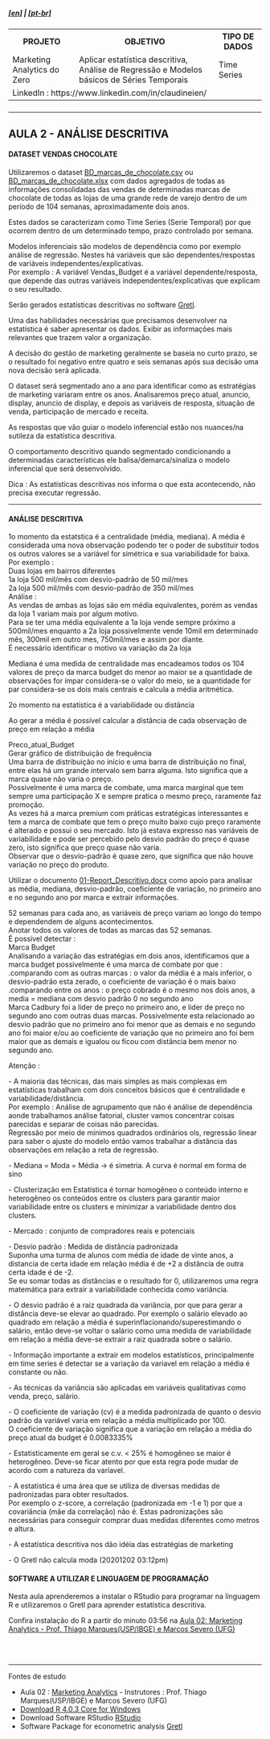 <h5><a href="blank_">[en]</a> | <a href="blank_">[pt-br]</a>
</h5>
<h5>
<div>
  <table>
    <tr>
      <th>PROJETO</th>
      <th>OBJETIVO</th>
      <th>TIPO DE DADOS</th>
    </tr>
    <tr>
      <td>Marketing Analytics do Zero</td>
      <td>Aplicar estatística descritiva, Análise de Regressão e Modelos básicos de Séries Temporais</td>
      <td>Time Series</td>
    </tr>
    <tr>
        <td colspan="4">LinkedIn : https://www.linkedin.com/in/claudineien/</td>
    </tr>
  </table>
</div>
</h5>
<hr>
<h2>AULA 2 - ANÁLISE DESCRITIVA</h2>
<h4>DATASET VENDAS CHOCOLATE</h4>
<p>Utilizaremos o dataset <a href="https://github.com/claudineien/marketing-analytics-gretl-r/tree/main/2-dataset">BD_marcas_de_chocolate.csv</a> ou <a href="https://github.com/claudineien/marketing-analytics-gretl-r/tree/main/2-dataset">BD_marcas_de_chocolate.xlsx</a> com dados agregados de todas as informações consolidadas das vendas de determinadas marcas de chocolate de todas as lojas de uma grande rede de varejo dentro de um período de 104 semanas, aproximadamente dois anos.</p>

<p>Estes dados se caracterizam como Time Series (Serie Temporal) por que ocorrem dentro de um determinado tempo, prazo controlado por semana.</p>

<p>Modelos inferenciais são modelos de dependência como por exemplo análise de regressão. Nestes há variáveis que são dependentes/respostas de variáveis independentes/explicativas.<br>
Por exemplo : A variável Vendas_Budget é a variável dependente/resposta, que depende das outras variáveis independentes/explicativas que explicam o seu resultado.</p>

<p>Serão gerados estatísticas descritivas no software <a href="http://gretl.sourceforge.net/pt.html">Gretl</a>.</p>

<p>Uma das habilidades necessárias que precisamos desenvolver na estatística é saber apresentar os dados. Exibir as informações mais relevantes que trazem valor a organização.</p>

<p>A decisão do gestão de marketing geralmente se baseia no curto prazo, se o resultado foi negativo entre quatro e seis semanas após sua decisão uma nova decisão será aplicada.</p>

<p>O dataset será segmentado ano a ano para identificar como as estratégias de marketing variaram entre os anos. Analisaremos preço atual, anuncio, display, anuncio de display, e depois as variáveis de resposta, situação de venda, participação de mercado e receita.</p>

<p>As respostas que vão guiar o modelo inferencial estão nos nuances/na sutileza da estatística descritiva.</p>

<p>O comportamento descritivo quando segmentado condicionando a determinadas características ele balisa/demarca/sinaliza o modelo inferencial que será desenvolvido.</p>

<p>Dica : As estatísticas descritivas nos informa o que esta acontecendo, não precisa executar regressão.</p>

<hr>
<h4>ANÁLISE DESCRITIVA</h4>
<p>1o momento da estatstica é a centralidade (média, mediana). A média é considerada uma nova observação podendo ter o poder de substituir todos os outros valores se a variável for simétrica e sua variabilidade for baixa.<br>
Por exemplo :<br>
Duas lojas em bairros diferentes <br>
1a loja 500 mil/mês com desvio-padrão de 50 mil/mes<br>
2a loja 500 mil/mês com desvio-padrão de 350 mil/mes<br>
Análise :<br>
As vendas de ambas as lojas são em média equivalentes, porém as vendas da loja 1 variam mais por algum motivo.<br>
Para se ter uma média equivalente a 1a loja vende sempre próximo a 500mil/mes enquanto a 2a loja possivelmente vende 10mil em determinado mês, 300mil em outro mes, 750mil/mes e assim por diante.<br>
É necessário identificar o motivo va variação da 2a loja<br>
</p>

<p>Mediana é uma medida de centralidade mas encadeamos todos os 104 valores de preço da marca budget do menor ao maior se a quantidade de observações for ímpar considera-se o valor do meio, se a quantidade for par considera-se os dois mais centrais e calcula a média aritmética.</p>

<p>2o momento na estatística é a variabilidade ou distância</p>
<p>Ao gerar a média é possível calcular a distância de cada observação de preço em relação a média</p>

<p>Preco_atual_Budget<br>
Gerar gráfico de distribuição de frequência<br>
Uma barra de distribuição no início e uma barra de distribuição no final, entre elas há um grande intervalo sem barra alguma. Isto significa que a marca quase não varia o preço.<br>
Possivelmente é uma marca de combate, uma marca marginal que tem sempre uma participação X e sempre pratica o mesmo preço, raramente faz promoção.<br>
As vezes há a marca premium com práticas estratégicas interessantes e tem a marca de combate que tem o preço muito baixo cujo preço raramente é alterado e possui o seu mercado. Isto já estava expresso nas variáveis de variabilidade e pode ser percebido pelo desvio padrão do preço é quase zero, isto significa que preço quase não varia.<br>
Observar que o desvio-padrão é quase zero, que significa que não houve variação no preço do produto.</p>

<p>Utilizar o documento <a href="https://github.com/claudineien/marketing-analytics-gretl-r/tree/main/0-documentation">01-Report_Descritivo.docx</a> como apoio para analisar as média, mediana, desvio-padrão, coeficiente de variação, no primeiro ano e no segundo ano por marca e extrair informações.</p>

<p>52 semanas para cada ano, as variáveis de preço variam ao longo do tempo e dependendem de alguns acontecimentos.<br>
Anotar todos os valores de todas as marcas das 52 semanas.<br>
É possível detectar : <br>
Marca Budget<br>
Analisando a variação das estratégias em dois anos, identificamos que a marca budget possivelmente é uma marca de combate por que :<br>
.comparando com as outras marcas : o valor da média é a mais inferior, o desvio-padrão esta zerado, o coeficiente de variação é o mais baixo
.comparando entre os anos : o preço cobrado é o mesmo nos dois anos, a media = mediana com desvio padrão 0 no segundo ano<br>
Marca Cadbury foi a lider de preço no primeiro ano, e lider de preço no segundo ano com outras duas marcas. Possivelmente esta relacionado ao desvio padrão que no primeiro ano foi menor que as demais e no segundo ano foi maior e/ou ao coeficiente de variação que no primeiro ano foi bem maior que as demais e igualou ou ficou com distância bem menor no segundo ano.</p>

<p>Atenção :<p>
<p>- A maioria das técnicas, das mais simples as mais complexas em estatísticas trabalham com dois conceitos básicos que é  centralidade e variabilidade/distância.<br>
Por exemplo : Análise de agrupamento que não é análise de dependência aonde trabalhamos análise fatorial, cluster vamos concentrar coisas parecidas e separar de coisas não parecidas.<br>
Regressão por meio de mínimos quadrados ordinários ols, regressão linear para saber o ajuste do modelo então vamos trabalhar a distância das observações em relação a reta de regressão.<br></p>

<p>- Mediana = Moda = Média -> é simetria. A curva é normal em forma de sino</p>

<p>- Clusterização em Estatística é tornar homogêneo o conteúdo interno e heterogêneo os conteúdos entre os clusters para garantir maior variabilidade entre os clusters e minimizar a variabilidade dentro dos clusters.</p>

<p>- Mercado : conjunto de compradores reais e potenciais</p>

<p>- Desvio padrão : Medida de distância padronizada<br>
Suponha uma turma de alunos com média de idade de vinte anos, a distancia de certa idade em relação média é de +2 a distância de outra certa idade é de -2.<br>
Se eu somar todas as distâncias e o resultado for 0, utilizaremos uma regra matemática para extrair a variabilidade conhecida como variância.</p>

<p>- O desvio padrão é a raiz quadrada da variância, por que para gerar a distância deve-se elevar ao quadrado. Por exemplo o salário elevado ao quadrado em relação a média é superinflacionando/superestimando o salário, então deve-se voltar o salário como uma medida de variabilidade em relação a média deve-se extrair a raiz quadrada sobre o salário.</p>

<p>- Informação importante a extrair em modelos estatísticos, principalmente em time series é detectar se a variação da variavel em relação a média é constante ou não.</p>

<p>- As técnicas da variância são aplicadas em variáveis qualitativas como venda, preço, salário.</p>

<p>- O coeficiente de variação (cv) é a medida padronizada de quanto o desvio padrão da variável varia em relação a média multiplicado por 100.<br>
O coeficiente de variação significa que a variação em relação a média do preço atual da budget é 0.0083335%</p>

<p>- Estatisticamente em geral se c.v. < 25% é homogêneo se maior é heterogêneo. Deve-se ficar atento por que esta regra pode mudar de acordo com a natureza da varíavel.</p>

<p>- A estatistica é uma área que se utiliza de diversas medidas de padronizadas para obter resultados.<br>
Por exemplo o z-score, a correlação (padronizada em -1 e 1) por que a covariância (mãe da correlação) não é. Estas padronizações são necessárias para conseguir comprar duas medidas diferentes como metros e altura.</p>

<p>- A estatística descritiva nos dão idéia das estratégias de marketing</p>

<p>- O Gretl não calcula moda (20201202 03:12pm)</p>

<h4>SOFTWARE A UTILIZAR E LINGUAGEM DE PROGRAMAÇÃO</h4>
<p>Nesta aula aprenderemos a instalar o RStudio para programar na linguagem R e utilizaremos o Gretl para aprender estatística descritiva.</p>
<p>Confira instalação do R a partir do minuto 03:56 na <a href="https://youtu.be/m4wZmFkaGQo">Aula 02: Marketing Analytics - Prof. Thiago Marques(USP/IBGE) e Marcos Severo (UFG)</a>
</p>

<br><br>
<hr>
<p>Fontes de estudo
    <ul>
        <li>Aula 02 : <a href="https://youtu.be/m4wZmFkaGQo">Marketing Analytics</a> - Instrutores : Prof. Thiago Marques(USP/IBGE) e Marcos Severo (UFG)</li>
        <li><a href="https://cran.r-project.org/bin/windows/base/">Download R 4.0.3 Core for Windows</a></li>
        <li>Download Software RStudio <a href="https://rstudio.com/products/rstudio/download/">RStudio</a></li>
        <li>Software Package for econometric analysis <a href="http://gretl.sourceforge.net/">Gretl</a></li>
    </ul>
</p>
